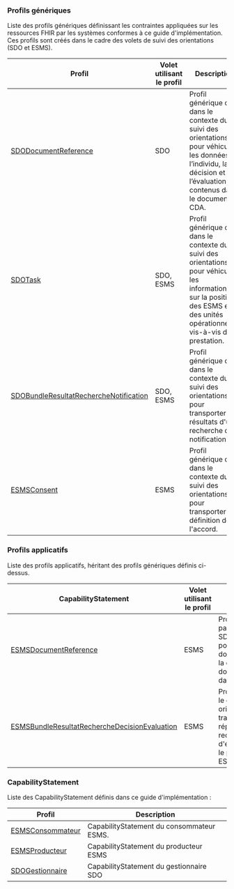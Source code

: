 ### Profils génériques

Liste des profils génériques définissant les contraintes appliquées sur les ressources FHIR par les systèmes conformes à ce guide d'implémentation. Ces profils sont créés dans le cadre des volets de suivi des orientations (SDO et ESMS).

| Profil  | Volet utilisant le profil | Description |
| --- | --- | -- |
| [SDODocumentReference](StructureDefinition-sdo-document-reference.html) | SDO | Profil générique créé dans le contexte du suivi des orientations pour véhiculer les données de l’individu, la décision et l’évaluation contenus dans le document CDA. |
| [SDOTask](StructureDefinition-sdo-task.html) | SDO,  ESMS| Profil générique créé dans le contexte du suivi des orientations pour véhiculer les informations sur la position des ESMS et des unités opérationnelles vis-à-vis de la prestation. |
| [SDOBundleResultatRechercheNotification](StructureDefinition-sdo-bundle-resultat-recherche-notification-esms.html) | SDO,  ESMS |Profil générique créé dans le contexte du suivi des orientations pour transporter les résultats d'une recherche de notification. |
| [ESMSConsent](StructureDefinition-esms-consent.html) | ESMS | Profil générique créé dans le contexte du suivi des orientations pour transporter la définition de l'accord.|


### Profils applicatifs

Liste des profils applicatifs, héritant des profils génériques définis ci-dessus.

| CapabilityStatement  | Volet utilisant le profil | Description |
| --- | --- | --- |
| [ESMSDocumentReference](StructureDefinition-esms-document-reference.html) | ESMS | Profil applicatif créé à partir du profil générique SDODocumentReference pour véhiculer les données de l'individu et de la décision, ou les données de l'évaluaton dauns un document CDA.|
| [ESMSBundleResultatRechercheDecisionEvaluation](StructureDefinition-esms-bundle-resultat-recherche-decision-evaluation.html) | ESMS | Profil applicatif créé dans le contexte du suivi des orientations pour transporter les documents répondant à une recherche de decision ou d'évaluation. Il repose sur le profil applicatif ESMSDocumentReference.|

### CapabilityStatement
Liste des CapabilityStatement définis dans ce guide d'implémentation : 

| Profil  |  Description |
| --- |  --- |
| [ESMSConsommateur](CapabilityStatement-ESMSConsommateur.html) |  CapabilityStatement du consommateur ESMS.|
| [ESMSProducteur](CapabilityStatement-ESMSProducteur.html) |  CapabilityStatement du producteur ESMS|
| [SDOGestionnaire](CapabilityStatement-gestionnaire-sdo.html) |  CapabilityStatement du gestionnaire SDO|